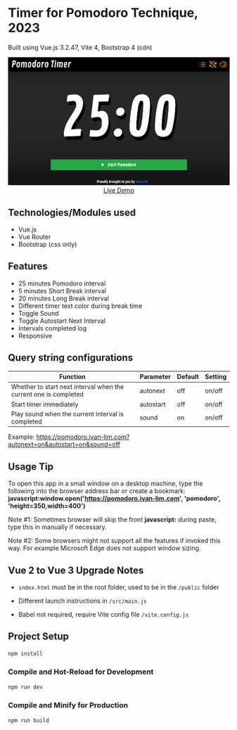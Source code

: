 # Timer for Pomodoro Technique, 2023

Built using Vue.js 3.2.47, Vite 4, Bootstrap 4 (cdn)

<p align="center">
  <a href="https://pomodoro.ivan-lim.com" target="_blank">
    <img src="https://raw.githubusercontent.com/ijklim/pomodoro-2023/main/public/screenshot-990.webp" width="990px">
    <br>
    Live Demo
  </a>
</p>

## Technologies/Modules used

* Vue.js
* Vue Router
* Bootstrap (css only)

## Features

* 25 minutes Pomodoro interval
* 5 minutes Short Break interval
* 20 minutes Long Break interval
* Different timer text color during break time
* Toggle Sound
* Toggle Autostart Next Interval
* Intervals completed log
* Responsive

## Query string configurations

Function | Parameter | Default | Setting
-------- | --------- | ------- | -------
Whether to start next interval when the current one is completed | autonext | off | on/off
Start timer immediately | autostart | off | on/off
Play sound when the current interval is completed | sound | on | on/off

Example: https://pomodoro.ivan-lim.com?autonext=on&autostart=on&sound=off


## Usage Tip

To open this app in a small window on a desktop machine, type the following into the browser address bar or create a bookmark:
**javascript:window.open('https://pomodoro.ivan-lim.com', 'pomodoro', 'height=350,width=400')**

Note #1: Sometimes browser will skip the front **javascript:** during paste, type this in manually if necessary.

Note #2: Some browsers might not support all the features if invoked this way. For example Microsoft Edge does not support window sizing.

## Vue 2 to Vue 3 Upgrade Notes

* `index.html` must be in the root folder, used to be in the `/public` folder

* Different launch instructions in `/src/main.js`

* Babel not required, require Vite config file `/vite.config.js`

## Project Setup

```sh
npm install
```

### Compile and Hot-Reload for Development

```sh
npm run dev
```

### Compile and Minify for Production

```sh
npm run build
```
